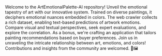 Welcome to the ArtEmotionalPalette-AI repository! Unveil the emotional tapestry of art with our innovative system. Trained on diverse paintings, it deciphers emotional nuances embedded in colors. The web crawler collects a rich dataset, enabling text-based predictions of artwork emotions. Compare visual and textual perspectives, seek expert evaluations, and explore the correlation. As a bonus, we're crafting an application that tailors painting recommendations based on buyer preferences. Join us in unraveling the intricate relationship between art, emotions, and colors! Contributions and insights from the community are welcomed. 🚀🖼️






